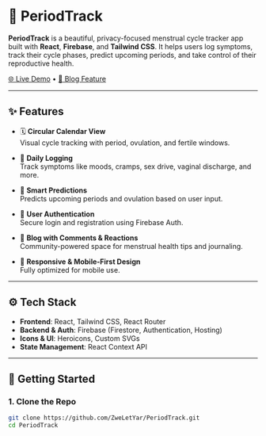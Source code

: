 # 🌙 PeriodTrack

**PeriodTrack** is a beautiful, privacy-focused menstrual cycle tracker app built with **React**, **Firebase**, and **Tailwind CSS**. It helps users log symptoms, track their cycle phases, predict upcoming periods, and take control of their reproductive health.

[🌐 Live Demo](https://period-track-6e2b8.web.app/) • [📘 Blog Feature](#blog-feature)

---

## ✨ Features

- 🗓️ **Circular Calendar View**  
  Visual cycle tracking with period, ovulation, and fertile windows.

- 📅 **Daily Logging**  
  Track symptoms like moods, cramps, sex drive, vaginal discharge, and more.

- 🔮 **Smart Predictions**  
  Predicts upcoming periods and ovulation based on user input.

- 🔐 **User Authentication**  
  Secure login and registration using Firebase Auth.

- 💬 **Blog with Comments & Reactions**  
  Community-powered space for menstrual health tips and journaling.

- 📱 **Responsive & Mobile-First Design**  
  Fully optimized for mobile use.

---

## ⚙️ Tech Stack

- **Frontend**: React, Tailwind CSS, React Router
- **Backend & Auth**: Firebase (Firestore, Authentication, Hosting)
- **Icons & UI**: Heroicons, Custom SVGs
- **State Management**: React Context API

---

## 🚀 Getting Started

### 1. Clone the Repo

```bash
git clone https://github.com/ZweLetYar/PeriodTrack.git
cd PeriodTrack
